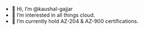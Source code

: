 - 👋 Hi, I’m @kaushal-gajjar
- 👀 I’m interested in all things cloud.
- 🌱 I’m currently hold AZ-204 & AZ-900 certifications.

<!---
kaushal-gajjar/kaushal-gajjar is a ✨ special ✨ repository because its `README.md` (this file) appears on your GitHub profile.
You can click the Preview link to take a look at your changes.
--->
